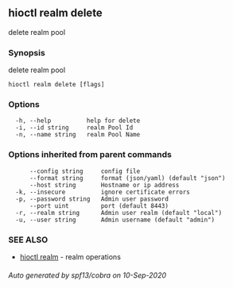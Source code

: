 ## hioctl realm delete

delete realm pool

### Synopsis

delete realm pool

```
hioctl realm delete [flags]
```

### Options

```
  -h, --help          help for delete
  -i, --id string     realm Pool Id
  -n, --name string   realm Pool Name
```

### Options inherited from parent commands

```
      --config string     config file
      --format string     format (json/yaml) (default "json")
      --host string       Hostname or ip address
  -k, --insecure          ignore certificate errors
  -p, --password string   Admin user password
      --port uint         port (default 8443)
  -r, --realm string      Admin user realm (default "local")
  -u, --user string       Admin username (default "admin")
```

### SEE ALSO

* [hioctl realm](hioctl_realm.md)	 - realm operations

###### Auto generated by spf13/cobra on 10-Sep-2020

